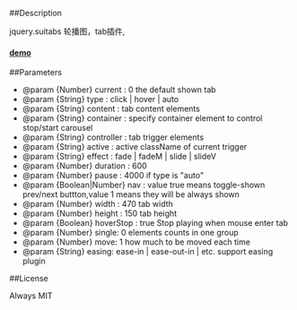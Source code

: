 ##Description

jquery.suitabs 轮播图，tab插件,


#### [demo](http://aufula.github.io/jquery.suitabs)



##Parameters

* @param {Number} current : 0  the default shown tab
* @param {String} type : click | hover | auto
* @param {String} content : tab content elements
* @param {String} container : specify container element to control stop/start carousel
* @param {String} controller : tab trigger elements
* @param {String} active : active className of current trigger
* @param {String} effect : fade | fadeM | slide | slideV
* @param {Number} duration : 600
* @param {Number} pause : 4000  if type is "auto"
* @param {Boolean|Number} nav : value true means toggle-shown prev/next buttton,value 1 means they will be always shown
* @param {Number} width : 470  tab width
* @param {Number} height : 150 tab height
* @param {Boolean} hoverStop : true Stop playing when mouse enter tab 
* @param {Number} single: 0 elements counts in one group
* @param {Number} move: 1  how much to be moved each time
* @param {String} easing: ease-in | ease-out-in | etc. support easing plugin


##License

Always MIT
